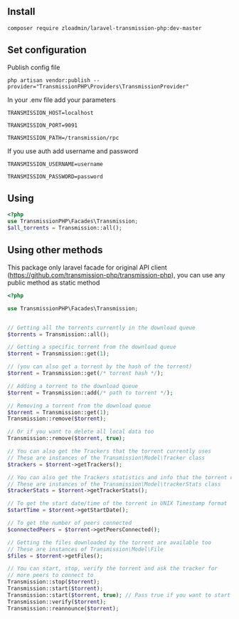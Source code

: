 ## Install
`composer require zloadmin/laravel-transmission-php:dev-master`
## Set configuration
Publish config file

`php artisan vendor:publish --provider="TransmissionPHP\Providers\TransmissionProvider"`

In your .env file add your parameters 

`TRANSMISSION_HOST=localhost`

`TRANSMISSION_PORT=9091`

`TRANSMISSION_PATH=/transmission/rpc`

If you use auth add username and password

`TRANSMISSION_USERNAME=username`

`TRANSMISSION_PASSWORD=password`

## Using 
```php
<?php
use TransmissionPHP\Facades\Transmission;
$all_torrents = Transmission::all();
```

## Using other methods
This package only laravel facade for original API client (https://github.com/transmission-php/transmission-php), you can use any public method as static method

```php
<?php

use TransmissionPHP\Facades\Transmission;


// Getting all the torrents currently in the download queue
$torrents = Transmission::all();

// Getting a specific torrent from the download queue
$torrent = Transmission::get(1);

// (you can also get a torrent by the hash of the torrent)
$torrent = Transmission::get(/* torrent hash */);

// Adding a torrent to the download queue
$torrent = Transmission::add(/* path to torrent */);

// Removing a torrent from the download queue
$torrent = Transmission::get(1);
Transmission::remove($torrent);

// Or if you want to delete all local data too
Transmission::remove($torrent, true);

// You can also get the Trackers that the torrent currently uses
// These are instances of the Transmission\Model\Tracker class
$trackers = $torrent->getTrackers();

// You can also get the Trackers statistics and info that the torrent currently has
// These are instances of the Transmission\Model\trackerStats class
$trackerStats = $torrent->getTrackerStats();

// To get the start date/time of the torrent in UNIX Timestamp format
$startTime = $torrent->getStartDate();

// To get the number of peers connected
$connectedPeers = $torrent->getPeersConnected();

// Getting the files downloaded by the torrent are available too
// These are instances of Transmission\Model\File
$files = $torrent->getFiles();

// You can start, stop, verify the torrent and ask the tracker for
// more peers to connect to
Transmission::stop($torrent);
Transmission::start($torrent);
Transmission::start($torrent, true); // Pass true if you want to start the torrent immediatly
Transmission::verify($torrent);
Transmission::reannounce($torrent);

```
